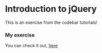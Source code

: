 # Introduction to jQuery
This is an exercise from the codebar tutorials!
### My exercise
You can check it out, [here](http://htmlpreview.github.io/?https://github.com/x8a/codebar_wishlist/blob/master/index.html)